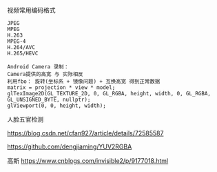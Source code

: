 视频常用编码格式
```
JPEG
MPEG
H.263
MPEG-4
H.264/AVC
H.265/HEVC
```
```
Android Camera 录制：
Camera提供的高宽 与 实际相反
利用fbo： 旋转(坐标系 + 镜像问题) + 互换高宽 得到正常数据
matrix = projection * view * model;
glTexImage2D(GL_TEXTURE_2D, 0, GL_RGBA, height, width, 0, GL_RGBA, GL_UNSIGNED_BYTE, nullptr);
glViewport(0, 0, height, width);
```
人脸五官检测

https://blog.csdn.net/cfan927/article/details/72585587

https://github.com/dengjiaming/YUV2RGBA

高斯
https://www.cnblogs.com/invisible2/p/9177018.html
